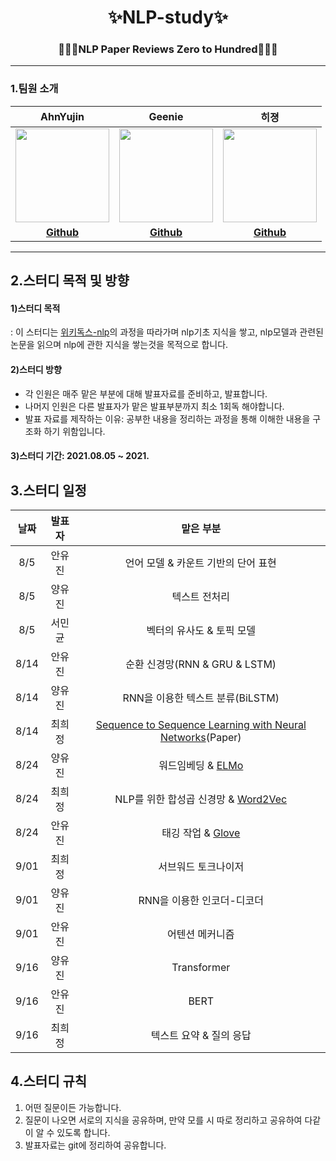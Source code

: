 <div align="center">
  <h1>✨NLP-study✨</h1>
  <h3>👩🏻‍💻NLP Paper Reviews Zero to Hundred👩🏻‍💻</h3>
</div>

---

### 1.팀원 소개
|                 AhnYujin               |                Geenie         |              히졍               |
| :------------------------------------------: | :-----------------------------------------: | :----------------------------------------: |
| <img src="https://avatars.githubusercontent.com/u/59716219?s=60&v=4" width=150px> | <img src="https://avatars.githubusercontent.com/u/61388801?v=4" width=150px>  | <img src="https://avatars.githubusercontent.com/u/55623131?v=4" width=150px> | 
|                   **[Github](https://github.com/dkswndms4782)**                   |                   **[Github](https://github.com/geenie97)**                   |               **[Github](https://github.com/huijeong12)**               |  

---

## 2.스터디 목적 및 방향
#### 1)스터디 목적
: 이 스터디는 [위키독스-nlp](https://wikidocs.net/book/2155)의 과정을 따라가며 nlp기초 지식을 쌓고, nlp모델과 관련된 논문을 읽으며 nlp에 관한 지식을 쌓는것을 목적으로 합니다.
#### 2)스터디 방향
- 각 인원은 매주 맡은 부분에 대해 발표자료를 준비하고, 발표합니다.
- 나머지 인원은 다른 발표자가 맡은 발표부분까지 최소 1회독 해야합니다.
- 발표 자료를 제작하는 이유: 공부한 내용을 정리하는 과정을 통해 이해한 내용을 구조화 하기 위함입니다.
#### 3)스터디 기간: 2021.08.05 ~ 2021.

## 3.스터디 일정

| 날짜 |              발표자              |                                           맡은 부분                                           |
| :--: | :---: | :------------------------------------------------------------: | 
| 8/5 | 안유진 | 언어 모델 & 카운트 기반의 단어 표현 |
| 8/5 | 양유진 | 텍스트 전처리 |
| 8/5 | 서민균 | 벡터의 유사도 & 토픽 모델 |
| 8/14 | 안유진 | 순환 신경망(RNN & GRU & LSTM) |
| 8/14 | 양유진 | RNN을 이용한 텍스트 분류(BiLSTM) |
| 8/14 | 최희정 | [Sequence to Sequence Learning with Neural Networks](https://papers.nips.cc/paper/2014/file/a14ac55a4f27472c5d894ec1c3c743d2-Paper.pdf)(Paper) |
| 8/24 | 양유진 | 워드임베딩 & [ELMo](https://aclanthology.org/N18-1202.pdf) |
| 8/24 | 최희정 | NLP를 위한 합성곱 신경망 & [Word2Vec](https://arxiv.org/pdf/1301.3781.pdf) |
| 8/24 | 안유진 | 태깅 작업 & [Glove](https://nlp.stanford.edu/pubs/glove.pdf) |
| 9/01 | 최희정 | 서브워드 토크나이저 |
| 9/01 | 양유진 | RNN을 이용한 인코더-디코더 |
| 9/01 | 안유진 | 어텐션 메커니즘 |
| 9/16 | 양유진 | Transformer |
| 9/16 | 안유진 | BERT |
| 9/16 | 최희정 | 텍스트 요약 & 질의 응답 |

  
## 4.스터디 규칙
1. 어떤 질문이든 가능합니다.
2. 질문이 나오면 서로의 지식을 공유하며, 만약 모를 시 따로 정리하고 공유하여 다같이 알 수 있도록 합니다.
3. 발표자료는 git에 정리하여 공유합니다.













